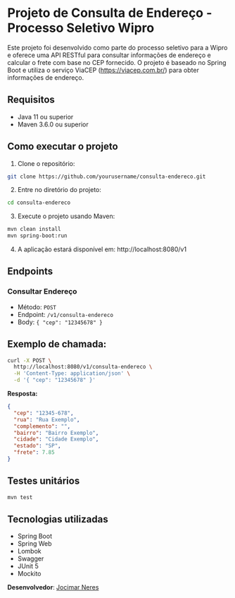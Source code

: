 # Projeto de Consulta de Endereço - Processo Seletivo Wipro

Este projeto foi desenvolvido como parte do processo seletivo para a Wipro e oferece uma API RESTful para consultar informações de endereço e calcular o frete com base no CEP fornecido. O projeto é baseado no Spring Boot e utiliza o serviço ViaCEP (https://viacep.com.br/) para obter informações de endereço.


## Requisitos

- Java 11 ou superior
- Maven 3.6.0 ou superior

## Como executar o projeto

1. Clone o repositório:

```bash
git clone https://github.com/yourusername/consulta-endereco.git
```


2. Entre no diretório do projeto:

```bash
cd consulta-endereco
```

3. Execute o projeto usando Maven:

```bash
mvn clean install
mvn spring-boot:run
```


4. A aplicação estará disponível em: http://localhost:8080/v1

## Endpoints

### Consultar Endereço

- Método: `POST`
- Endpoint: `/v1/consulta-endereco`
- Body: `{ "cep": "12345678" }`

## Exemplo de chamada:

```bash
curl -X POST \
  http://localhost:8080/v1/consulta-endereco \
  -H 'Content-Type: application/json' \
  -d '{ "cep": "12345678" }'
```

**Resposta:**

```json
{
  "cep": "12345-678",
  "rua": "Rua Exemplo",
  "complemento": "",
  "bairro": "Bairro Exemplo",
  "cidade": "Cidade Exemplo",
  "estado": "SP",
  "frete": 7.85
}
```

## Testes unitários
```bash
mvn test
```

## Tecnologias utilizadas
- Spring Boot
- Spring Web
- Lombok
- Swagger
- JUnit 5
- Mockito


**Desenvolvedor**: [Jocimar Neres](https://www.linkedin.com/in/jocimar-neres/)